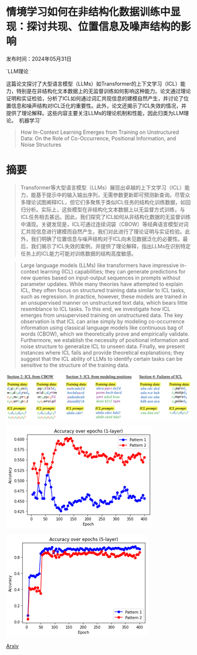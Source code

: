 # 情境学习如何在非结构化数据训练中显现：探讨共现、位置信息及噪声结构的影响

发布时间：2024年05月31日

`LLM理论

这篇论文探讨了大型语言模型（LLMs）如Transformer的上下文学习（ICL）能力，特别是在非结构化文本数据上的无监督训练如何影响这种能力。论文通过理论证明和实证检验，分析了ICL如何通过词汇共现信息的建模自然产生，并讨论了位置信息和噪声结构对ICL泛化的重要性。此外，论文还揭示了ICL失效的情况，并提供了理论解释。这些内容主要关注LLMs的理论机制和性能，因此归类为LLM理论。` `机器学习`

> How In-Context Learning Emerges from Training on Unstructured Data: On the Role of Co-Occurrence, Positional Information, and Noise Structures

# 摘要

> Transformer等大型语言模型（LLMs）展现出卓越的上下文学习（ICL）能力，能基于提示中的输入输出序列，无需参数更新即可预测新查询。尽管众多理论试图阐释ICL，但它们多聚焦于类似ICL任务的结构化训练数据，如回归分析。实际上，这些模型在非结构化文本数据上以无监督方式训练，与ICL任务相去甚远。因此，我们探究了ICL如何从非结构化数据的无监督训练中涌现。关键发现是，ICL可通过连续词袋（CBOW）等经典语言模型对词汇共现信息进行建模而自然产生，我们对此进行了理论证明与实证检验。此外，我们明确了位置信息与噪声结构对于ICL向未见数据泛化的必要性。最后，我们揭示了ICL失效的案例，并提供了理论解释，指出LLMs在识别特定任务上的ICL能力可能对训练数据的结构高度敏感。

> Large language models (LLMs) like transformers have impressive in-context learning (ICL) capabilities; they can generate predictions for new queries based on input-output sequences in prompts without parameter updates. While many theories have attempted to explain ICL, they often focus on structured training data similar to ICL tasks, such as regression. In practice, however, these models are trained in an unsupervised manner on unstructured text data, which bears little resemblance to ICL tasks. To this end, we investigate how ICL emerges from unsupervised training on unstructured data. The key observation is that ICL can arise simply by modeling co-occurrence information using classical language models like continuous bag of words (CBOW), which we theoretically prove and empirically validate. Furthermore, we establish the necessity of positional information and noise structure to generalize ICL to unseen data. Finally, we present instances where ICL fails and provide theoretical explanations; they suggest that the ICL ability of LLMs to identify certain tasks can be sensitive to the structure of the training data.

![情境学习如何在非结构化数据训练中显现：探讨共现、位置信息及噪声结构的影响](../../../paper_images/2406.00131/icl_fig.png)

![情境学习如何在非结构化数据训练中显现：探讨共现、位置信息及噪声结构的影响](../../../paper_images/2406.00131/one-layer.png)

![情境学习如何在非结构化数据训练中显现：探讨共现、位置信息及噪声结构的影响](../../../paper_images/2406.00131/five-layer.png)

[Arxiv](https://arxiv.org/abs/2406.00131)